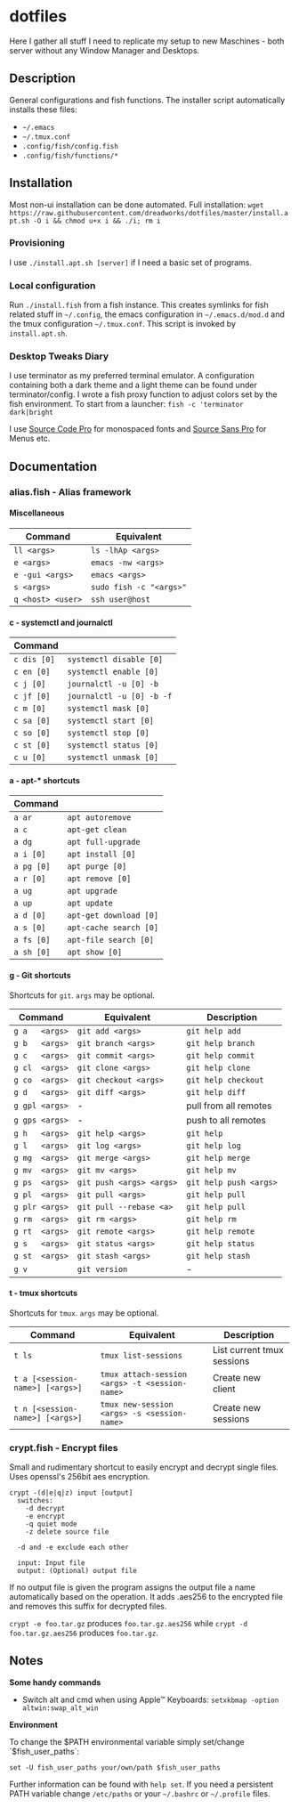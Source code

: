 # dotfiles #

Here I gather all stuff I need to replicate my setup to new Maschines -
both server without any Window Manager and Desktops.

## Description ##

General configurations and fish functions. The installer script
automatically installs these files:

* `~/.emacs`
* `~/.tmux.conf`
* `.config/fish/config.fish`
* `.config/fish/functions/*`


## Installation ##

Most non-ui installation can be done automated. Full installation:
`wget https://raw.githubusercontent.com/dreadworks/dotfiles/master/install.apt.sh -O i && chmod u+x i && ./i; rm i`

### Provisioning ###

I use `./install.apt.sh [server]` if I need a basic set of programs.

### Local configuration ###

Run `./install.fish` from a fish instance.  This creates symlinks for
fish related stuff in `~/.config`, the emacs configuration in
`~/.emacs.d/mod.d` and the tmux configuration `~/.tmux.conf`. This
script is invoked by `install.apt.sh`.

### Desktop Tweaks Diary ###

I use terminator as my preferred terminal emulator. A configuration
containing both a dark theme and a light theme can be found under
terminator/config. I wrote a fish proxy function to adjust colors set
by the fish environment. To start from a launcher: `fish -c 'terminator dark|bright`

I use [Source Code
Pro](https://github.com/adobe-fonts/source-code-pro) for monospaced
fonts and [Source Sans
Pro](https://github.com/adobe-fonts/source-sans-pro) for Menus etc.

## Documentation ##

### alias.fish - Alias framework ###

#### Miscellaneous ####

| Command          | Equivalent                 |
|------------------|----------------------------|
| `ll <args>`      | `ls -lhAp <args>`          |
| `e <args>`       | `emacs -nw <args>`         |
| `e -gui <args>`  | `emacs <args>`             |
| `s <args>`       | `sudo fish -c "<args>"`    |
| `q <host> <user>`| `ssh user@host`            |

#### c - systemctl and journalctl ####

| Command     |                             |
|-------------|-----------------------------|
| `c dis [0]` | `systemctl disable [0]`     |
| `c en [0]`  | `systemctl enable [0]`
| `c j [0]`   | `journalctl -u [0] -b`      |
| `c jf [0]`  | `journalctl -u [0] -b -f`   |
| `c m [0]`   | `systemctl mask [0]`        |
| `c sa [0]`  | `systemctl start [0]`       |
| `c so [0]`  | `systemctl stop [0]`        |
| `c st [0]`  | `systemctl status [0]`      |
| `c u [0]`   | `systemctl unmask [0]`      |


#### a - apt-* shortcuts ####

| Command          |                              |
|------------------|------------------------------|
| `a ar`           | `apt autoremove`             |
| `a c`            | `apt-get clean`              |
| `a dg`           | `apt full-upgrade`           |
| `a i [0]`        | `apt install [0]`            |
| `a pg [0]`       | `apt purge [0]`              |
| `a r [0]`        | `apt remove [0]`             |
| `a ug`           | `apt upgrade`                |
| `a up`           | `apt update`                 |
| `a d [0]`        | `apt-get download [0]`       |
| `a s [0]`        | `apt-cache search [0]`       |
| `a fs [0]`       | `apt-file search [0]`        |
| `a sh [0]`       | `apt show [0]`               |

#### g - Git shortcuts ####

Shortcuts for `git`. `args` may be optional.

| Command        | Equivalent              | Description           |
|----------------|-------------------------|-----------------------|
| `g a   <args>` | `git add <args>`        | `git help add`        |
| `g b   <args>` | `git branch <args>`     | `git help branch`     |
| `g c   <args>` | `git commit <args>`     | `git help commit`     |
| `g cl  <args>` | `git clone <args>`      | `git help clone`      |
| `g co  <args>` | `git checkout <args>`   | `git help checkout`   |
| `g d   <args>` | `git diff <args>`       | `git help diff`       |
| `g gpl <args>` | -                       | pull from all remotes |
| `g gps <args>` | -                       | push to all remotes   |
| `g h   <args>` | `git help <args>`       | `git help`            |
| `g l   <args>` | `git log <args>`        | `git help log`        |
| `g mg  <args>` | `git merge <args>`      | `git help merge`      |
| `g mv  <args>` | `git mv <args>`         | `git help mv`         |
| `g ps  <args>` | `git push <args> <args>`| `git help push <args>`|
| `g pl  <args>` | `git pull <args>`       | `git help pull`       |
| `g plr <args>` | `git pull --rebase <a>` | `git help pull`       |
| `g rm  <args>` | `git rm <args>`         | `git help rm`         |
| `g rt  <args>` | `git remote <args>`     | `git help remote`     |
| `g s   <args>` | `git status <args>`     | `git help status`     |
| `g st  <args>` | `git stash <args>`      | `git help stash`      |
| `g v`          | `git version`           | -                     |


#### t - tmux shortcuts ####

Shortcuts for `tmux`. `args` may be optional.

| Command                         | Equivalent                                     | Description                |
|---------------------------------|------------------------------------------------|----------------------------|
| `t ls`                          | `tmux list-sessions`                           | List current tmux sessions |
| `t a [<session-name>] [<args>]` | `tmux attach-session <args> -t <session-name>` | Create new client          |
| `t n [<session-name>] [<args>]` | `tmux new-session <args> -s <session-name>`    | Create new sessions        |


### crypt.fish - Encrypt files ###

Small and rudimentary shortcut to easily encrypt and decrypt single
files. Uses openssl's 256bit aes encryption.

```
crypt -(d|e|q|z) input [output]
  switches:
    -d decrypt
    -e encrypt
    -q quiet mode
    -z delete source file

  -d and -e exclude each other

  input: Input file
  output: (Optional) output file
```

If no output file is given the program assigns the output file a name
automatically based on the operation. It adds .aes256 to the encrypted
file and removes this suffix for decrypted files.

`crypt -e foo.tar.gz` produces `foo.tar.gz.aes256` while
`crypt -d foo.tar.gz.aes256` produces `foo.tar.gz`.


## Notes ##

__Some handy commands__

* Switch alt and cmd when using Apple™ Keyboards: `setxkbmap -option altwin:swap_alt_win`

__Environment__

To change the $PATH environmental variable simply set/change
`$fish_user_paths`:

```
set -U fish_user_paths your/own/path $fish_user_paths
```

Further information can be found with `help set`.  If you need a
persistent PATH variable change `/etc/paths` or your `~/.bashrc` or
`~/.profile` files.

